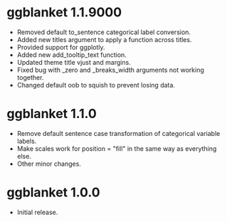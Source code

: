 # ggblanket 1.1.9000

* Removed default to_sentence categorical label conversion.
* Added new titles argument to apply a function across titles.
* Provided support for ggplotly.
* Added new add_tooltip_text function.
* Updated theme title vjust and margins.
* Fixed bug with _zero and _breaks_width arguments not working together.
* Changed default oob to squish to prevent losing data.

# ggblanket 1.1.0

* Remove default sentence case transformation of categorical variable labels.
* Make scales work for position = "fill" in the same way as everything else.
* Other minor changes.

# ggblanket 1.0.0

* Initial release.
